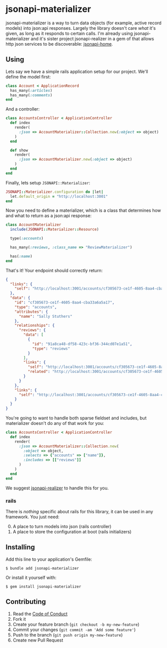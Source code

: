 # jsonapi-materializer

jsonapi-materializer is a way to turn data objects (for example, active record models) into json:api responses. Largely the library doesn't care *what* it's given, as long as it responds to certain calls. I'm already using jsonapi-materializer and it's sister project jsonapi-realizer in a gem of that allows http json services to be discoverable: [jsonapi-home](https://github.com/krainboltgreene/jsonapi-home.rb).


## Using

Lets say we have a simple rails application setup for our project. We'll define the model first:

``` ruby
class Account < ApplicationRecord
  has_many(:articles)
  has_many(:comments)
end
```

And a controller:

``` ruby
class AccountsController < ApplicationController
  def index
    render(
      :json => AccountMaterializer::Collection.new(:object => object)
    )
  end

  def show
    render(
      :json => AccountMaterializer.new(:object => object)
    )
  end
end
```

Finally, lets setup `JSONAPI::Materializer`:

``` ruby
JSONAPI::Materializer.configuration do |let|
  let.default_origin = "http://localhost:3001"
end
```

Now you need to define a materializer, which is a class that determines how and what to return as a json:api response:

``` ruby
class AccountMaterializer
  include(JSONAPI::Materializer::Resource)

  type(:accounts)

  has_many(:reviews, :class_name => "ReviewMaterializer")

  has(:name)
end
```

That's it! Your endpoint should correctly return:

``` json
{
  "links": {
    "self": "http://localhost:3001/accounts/cf305673-ce1f-4605-8aa4-cba33a6a5a17"
  },
  "data": {
    "id": "cf305673-ce1f-4605-8aa4-cba33a6a5a17",
    "type": "accounts",
    "attributes": {
      "name": "Sally Stuthers"
    },
    "relationships": {
      "reviews": {
        "data": [
          {
            "id": "91a8ca48-df58-423c-bf36-344cd07e1a51",
            "type": "reviews"
          }
        ],
        "links": {
          "self": "http://localhost:3001/accounts/cf305673-ce1f-4605-8aa4-cba33a6a5a17/relationships/reviews",
          "related": "http://localhost:3001/accounts/cf305673-ce1f-4605-8aa4-cba33a6a5a17/reviews"
        }
      }
    },
    "links": {
      "self": "http://localhost:3001/accounts/cf305673-ce1f-4605-8aa4-cba33a6a5a17"
    }
  }
}
```

You're going to want to handle both sparse fieldset and includes, but materializer doesn't do any of that work for you:

``` ruby
class AccountsController < ApplicationController
  def index
    render(
      :json => AccountMaterializer::Collection.new(
        :object => object,
        :selects => {"accounts" => ["name"]},
        :includes => [["reviews"]]
      )
    )
  end
end
```

We suggest [jsonapi-realizer](https://github.com/krainboltgreene/jsonapi-realizer.rb) to handle this for you.


### rails

There is *nothing* specific about rails for this library, it can be used in any framework. You just need:

  0. A place to turn models into json (rails controller)
  0. A place to store the configuration at boot (rails initializers)


## Installing

Add this line to your application's Gemfile:

    $ bundle add jsonapi-materializer

Or install it yourself with:

    $ gem install jsonapi-materializer


## Contributing

  1. Read the [Code of Conduct](/CONDUCT.md)
  2. Fork it
  3. Create your feature branch (`git checkout -b my-new-feature`)
  4. Commit your changes (`git commit -am 'Add some feature'`)
  5. Push to the branch (`git push origin my-new-feature`)
  6. Create new Pull Request
